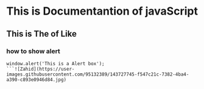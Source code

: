 # This is Documentantion of javaScript
## This is The of Like 
### how to show alert

```
window.alert('This is a Alert box');
```![Zahid](https://user-images.githubusercontent.com/95132389/143727745-f547c21c-7382-4ba4-a390-c893e0946d84.jpg)
